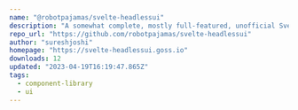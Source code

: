 ```yaml
---
name: "@robotpajamas/svelte-headlessui"
description: "A somewhat complete, mostly full-featured, unofficial Svelte port of Headless UI, an unstyled, fully accessible UI component library."
repo_url: "https://github.com/robotpajamas/svelte-headlessui"
author: "sureshjoshi"
homepage: "https://svelte-headlessui.goss.io"
downloads: 12
updated: "2023-04-19T16:19:47.865Z"
tags: 
  - component-library
  - ui
---
```

